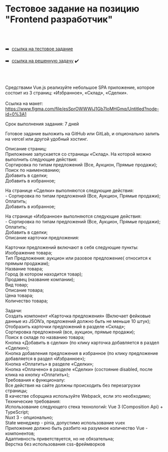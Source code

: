 # Тестовое задание на позицию "Frontend разработчик"
<br/>
<br/>

:arrow_right: &nbsp;[ссылка на тестовое задание](https://docs.google.com/document/d/1_BN8bbym0InYFDElyyVJ5GzPptaOe0p9kteX-Uaww3I/edit?tab=t.0#heading=h.ikkq5tsgq96y) 

:arrow_right: &nbsp;[ссылка на решенную задачу](https://test-task-1-eight.vercel.app/) :heavy_check_mark:

<br/>
<br/>

Средствами Vue.js реализуйте небольшое SPA приложение, которое состоит из 3 страниц: «Избранное», «Склад», «Сделки». <br/>
<br/>
Ссылка на макет: 
https://www.figma.com/file/esSprOWWWjJ1Gb7IoMHGmq/Untitled?node-id=0%3A1

Срок выполнения задания: 7 дней <br/>

Готовое задание выложить на GitHub или GitLab, и опционально залить на vercel или другой удобный хостинг. <br/>

Описание страниц:<br/>
Приложение запускается со страницы «Склад». На которой можно выполнить следующие действия:<br/>
Сортировка по типам предложений (Все, Аукцион, Прямые продажи);<br/>
Поиск по наименованию;<br/>
Добавить в сделки;<br/>
Добавить в избранное;<br/>

На странице «Сделки» выполняются следующие действия: <br/>
     -    Сортировка по типам предложений (Все, Аукцион, Прямые продажи);<br/>
Оплатить;<br/>
Добавить в избранное;<br/>

На странице «Избранное» выполняются следующие действия: <br/>
     -    Сортировка по типам предложений (Все, Аукцион, Прямые продажи);<br/>
Оплатить;<br/>
Добавить в сделки;<br/>
Описание карточки предложения:<br/>

Карточки предложений включают в себя следующие пункты: <br/>
Изображение товара;<br/>
Тип Предложения: аукцион или разовое предложение( относится к прямым продажам);<br/>
Название товара;<br/>
Город (в котором находится товар);<br/>
Продавец (название компании);<br/>
Вид товар;<br/>
Описание товара;<br/>
Цена товара;<br/>
Количество товара;<br/>

Задачи:<br/>
Создать компонент «Карточка предложения» (Включает фейковые данные из JSON’a, предложений должно быть не меньше 10 штук);<br/>
Отобразить карточки предложений в разделе «Склад»;<br/>
Сортировка предложений (все, аукцион, прямые продажи);<br/>
Поиск в складе по названию товара;<br/>
Кнопка «Добавить в сделки» (по клику карточка добавляется в раздел «Сделки»);<br/>
Кнопка добавления предложения в избранное (по клику предложение добавляется в раздел «Избранное»);<br/>
Кнопка «Оплатить» в разделе «Сделки»;<br/>
Кнопка «Оплачено» в разделе «Сделки» (состояние disabled, после клика на кнопку «Оплатить»);<br/>
Требования к функционалу:<br/>
Все действия на сайте должны происходить без перезагрузки страницы;<br/>
В качестве сборщика используйте Webpack, если это необходимо;<br/>
Технические требования:<br/>
Использование следующего стека технологий: Vue 3 (Composition Api) + TypeScript;<br/>
Nuxt 3 - опционально;<br/>
State менеджер - pinia,  допустимо использование vuex<br/>
Приложение должно быть разбито на разумное количество Vue - компонентов;<br/>
Адаптивность приветствуется, но не обязательна;<br/>
Верстка без использования css-фреймворков<br/>


